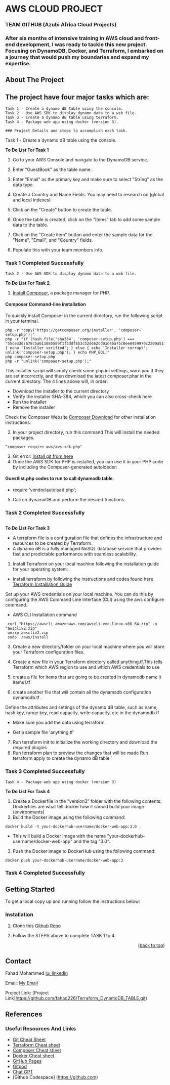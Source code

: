 # AWS CLOUD PROJECT 
### TEAM GITHUB (Azubi Africa Cloud Projects)

### After six months of intensive training in AWS cloud and front-end development, I was ready to tackle this new project. Focusing on DynamoDB, Docker, and Terraform, I embarked on a journey that would push my boundaries and expand my expertise.

## About The Project
## The project have four major tasks which are:

```
Task 1 - Create a dynamo dB table using the console.
Task 2 - Use AWS SDK to display dynamo data to a web file.
Task 3 - Create a dynamo dB table using terraform.
Task 4 - Package web app using docker (version 3).
```
```
### Project Details and steps to accomplish each task.
```

Task 1 - Create a dynamo dB table using the console.

**To Do List For Task 1**
1.	Go to your AWS Console and navigate to the DynamoDB service. 

3.	Enter "GuestBook" as the table name. 

4.	Enter "Email" as the primary key and make sure to select "String" as the data type. 

5.	Create a Country and Name Fields. You may need to research on (global and local indexes)

6.	Click on the "Create" button to create the table. 

7.	Once the table is created, click on the "Items" tab to add some sample data to the table. 

8.	Click on the "Create item" button and enter the sample data for the "Name", "Email", and "Country" fields. 



9.	Populate this with your team members info.


### Task 1 Completed Successfully

```
Task 2 - Use AWS SDK to display dynamo data to a web file.
```


**To Do List For Task 2**

1.	[Install Composer](https://getcomposer.org/), a package manager for PHP.  

#### Composer Command-line installation

To quickly install Composer in the current directory, run the following script in your terminal.

```
php -r "copy('https://getcomposer.org/installer', 'composer-setup.php');"
php -r "if (hash_file('sha384', 'composer-setup.php') === '55ce33d7678c5a611085589f1f3ddf8b3c52d662cd01d4ba75c0ee0459970c2200a51f492d557530c71c15d8dba01eae') { echo 'Installer verified'; } else { echo 'Installer corrupt'; unlink('composer-setup.php'); } echo PHP_EOL;"
php composer-setup.php
php -r "unlink('composer-setup.php');"

```

This installer script will simply check some php.ini settings, warn you if they are set incorrectly, and then download the latest composer.phar in the current directory. The 4 lines above will, in order:

- Download the installer to the current directory
- Verify the installer SHA-384, which you can also cross-check here
- Run the installer
- Remove the installer

Check the Composer Website [Composer Download](https://getcomposer.org/download/) for other installation instructions.

2.	In your project directory, run this command This will install the needed packages. 

```
“composer require aws/aws-sdk-php"
```

3.	Git error: [Install git from here](https://git-scm.com/download) 
4.	Once the AWS SDK for PHP is installed, you can use it in your PHP code by including the Composer-generated autoloader: 

#### Guestlist.php codes to run to call dynamodb table.


-	require 'vendor/autoload.php'; 
5.	Call on dynamoDB and perform the desired functions.


### Task 2 Completed Successfully


```Task 3 - Create a dynamo dB table using terraform.
```
**To Do List For Task 3**

- A terraform file is a configuration file that defines the infrastructure and resources to be created by Terraform. 
- A dynamo dB is a fully managed NoSQL database service that provides fast and predictable performance with seamless scalability.  
1.	Install Terraform on your local machine following the installation guide for your operating system: 

- Install terraform by following the instructions and codes found here [Terraform Installlation Guide](https://developer.hashicorp.com/terraform/tutorials/aws-get-started/install-cli?in=terraform%2Faws-get-started)

Set up your AWS credentials on your local machine. You can do this by configuring the AWS Command Line Interface (CLI) using the aws configure command. 

- AWS CLI Installation command

```
 curl "https://awscli.amazonaws.com/awscli-exe-linux-x86_64.zip" -o "awscliv2.zip"
 unzip awscliv2.zip
 sudo ./aws/install
```
3.	Create a new directory/folder on your local machine where you will store your Terraform configuration files.  
4.	Create a new file in your Terraform directory called anything.tf.This tells Terraform which AWS region to use and which AWS credentials to use

5.  create a file for items that are going to be created in dynamodb name it items1.tf

6.  create another file that will contain all the dynamadb configuration dynamodb.tf . 	

Define the attributes and settings of the dynamo dB table, such as name, hash key, range key, read capacity, write capacity, etc in the dynamodb.tf 
- Make sure you add the data using terraform. 

- Get a sample file 'anything.tf'

7.	Run terraform init to initialize the working directory and download the required plugins 
8.	Run terraform plan to preview the changes that will be made 
Run terraform apply to create the dynamo dB table
`
### Task 3 Completed Successfully

```
Task 4 - Package web app using docker (version 3)
```

**To Do List For Task 4**

1.	Create a Dockerfile in the "version3" folder with the following contents: Dockerfiles are what tell docker how it should build your image (environments)  
2.	Build the Docker image using the following command:  
```
docker build -t your-dockerhub-username/docker-web-app:3.0 . 
```
-	This will build a Docker image with the name "your-dockerhub-username/docker-web-app" and the tag "3.0".  

3.	Push the Docker image to DockerHub using the following command:  
```
docker push your-dockerhub-username/docker-web-app:3
```

### Task 4 Completed Successfully

<!-- GETTING STARTED -->
## Getting Started

To get a local copy up and running follow the instructions below:


### Installation

1. Clone this [Github Repo](https://github.com/aduome/Link-AWS-DynamoDB-to-a-Webpage)
  
2. Follow the STEPS above to complete TASK 1 to 4.

<p align="right">(<a href="#readme-top">back to top</a>)</p>

<!-- CONTACT -->
## Contact

Fahad Mohammed [@_linkedin](https://www.linkedin.com/in/fahad-mohammed2)

Email: [My Email](fahad.mohammed725@gmail.com)

Project Link: [Project Link]https://github.com/fahad226/Terraform_DynamoDB_TABLE.git)

<!-- References -->
## References

### Useful Resources And Links

* [Git Cheat Sheet](https://education.github.com/git-cheat-sheet-education.pdf)
* [Terraform Cheat sheet](https://acloudguru.com/blog/engineering/the-ultimate-terraform-cheatsheet)
* [Composer Cheat sheet](https://devhints.io/composer)
* [Docker Cheat sheet](https://docs.docker.com/get-started/docker_cheatsheet.pdf)
* [GitHub Pages](https://pages.github.com)
* [Gitpod](https://www.gitpod.io/)
* [Chat GPT](https://chat.openai.com/auth/login)
* [Github Codespace] (https://github.com)
